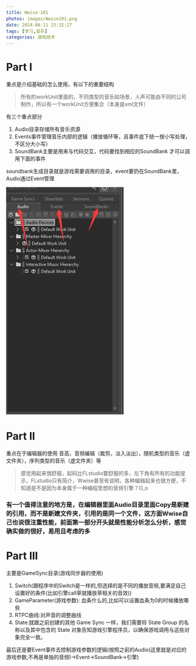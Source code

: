 ```yaml
---
title: Wwise-101
photos: images/Wwise101.png
date: 2024-06-11 23:32:27
tags: [学习,音乐]
categories: 游戏技术
---
```


# Part I

重点是介绍基础的怎么使用，有以下的重要结构   
> 所有的workUnit里面的，不同类型的音乐如场景，人声可能由不同的公司制作，所以有一个workUnit方便集合（本身是xml文件）

有三个重点部分
1. Audio目录存储所有音乐资源
2. Events事件管理音乐内部的逻辑（播放循环等，且事件底下统一按小写处理，不区分大小写）
3. SoundBank主要是用来与代码交互，代码要找到相应的SoundBank 才可以调用下面的事件
   
soundbank生成目录就是游戏需要调用的目录，event要扔在SoundBank里，Audio通过Event管理

![system](images/audio_event_sound.png "结构")  

# Part II

重点在于编辑器的使用 音高，音频编辑（裁剪，淡入淡出），随机类型的音乐（虚文件夹），序列类型的音乐（虚文件夹）等

>感觉用起来很舒服，起码比FLstudio要舒服的多，左下角有所有的功能提示，FLstudio只有简介，Wwise甚至有说明，各种编辑起来也很方便，不知道是不是因为本身属于一种编程思想的音频引擎？O_o

### 有一个值得注意的地方是，在编辑器里面Audio目录里面Copy是新建的引用，而不是新建文件夹，引用的是同一个文件，这方面Wwise自己也说很注重性能，前面第一部分开头就是性能分析怎么分析，感觉确实做的很好，易用且考虑的多

# Part III
主要是GameSync目录(游戏同步器的使用)
1. Switch(跟程序中的Switch是一样的,但选择的是不同的播放音频,要满足自己设置好的条件(比如引擎call草就播放草相关的音效))
2. GameParameter(游戏参数): 血条什么的,比如可以设置血条为0的时候播放哪些
3. RTPC曲线:对声音的调整曲线
4. State:就跟之前创建的其他 Game Sync 一样，我们需要将 State Group 的名称以及其中包含的 State 对象告知游戏引擎程序员，以确保游戏调用与这些对象完全一致。

最后还是要Event事件去控制游戏参数的逻辑(按照之前的Audio(这里就是对应的游戏参数,不再是单独的音频)->Event->SoundBank->引擎)


